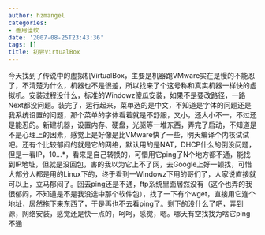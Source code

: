 ```yaml
---
author: hzmangel
categories:
- 善用佳软
date: '2007-08-25T23:43:36'
tags: []
title: 初尝VirtualBox
---
```

今天找到了传说中的虚拟机VirtualBox，主要是机器跑VMware实在是慢的不能忍了，不清楚为什么，机器也不是很差，所以找来了个这号称和真实机器一样快的虚拟机。安装过程没什么，标准的Windowz傻瓜安装，如果不是要改路径，一路Next都没问题。装完了，运行起来，菜单选的是中文，不知道是字体的问题还是我系统设置的问题，那个菜单的字体看着就是不舒服，又小，还大小不一，不过还是能忍的。新建机器，设置内存、硬盘，光驱等一堆东西，弄完了启动，不知道是不是心理上的因素，感觉上是好像是比VMware快了一些，明天编译个内核试试吧。<!--more-->还有个比较郁闷的就是它的网络，默认用的是NAT，DHCP什么的倒没问题，但是一看IP，10.*.*.*，看来是自己转换的，可惜用它ping了N个地方都不通，能找到IP地址，但就是没回包，害的我以为它上不了网，去Google上好一顿找，可惜大部分人都是用的Linux下的，终于看到一Windowz下用的哥们了，人家说直接就可以上，立马郁闷了。回去ping还是不通，ftp系统里面居然没有（这个也弄的我很郁闷，不知道是不是我没选中那个软件包），找了一下有个wget，直接用它连个地址，居然拖下来东西了，于是再也不去看ping了。剩下的没什么了吧，弄到源，网络安装，感觉还是快一点的，呵呵，感觉，嗯。哪天有空找找为啥它ping不通
